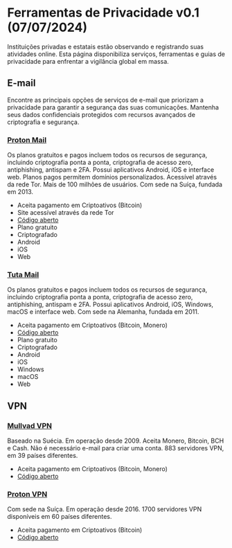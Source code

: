 # Ferramentas de Privacidade v0.1 (07/07/2024)
Instituições privadas e estatais estão observando e registrando suas atividades online. Esta página disponibiliza serviços, ferramentas e guias de privacidade para enfrentar a vigilância global em massa.

## E-mail
Encontre as principais opções de serviços de e-mail que priorizam a privacidade para garantir a segurança das suas comunicações. Mantenha seus dados confidenciais protegidos com recursos avançados de criptografia e segurança.

### [Proton Mail](https://proton.me)
Os planos gratuitos e pagos incluem todos os recursos de segurança, incluindo criptografia ponta a ponta, criptografia de acesso zero, antiphishing, antispam e 2FA. Possui aplicativos Android, iOS e interface web. Planos pagos permitem domínios personalizados. Acessível através da rede Tor. Mais de 100 milhões de usuários. Com sede na Suíça, fundada em 2013.
- Aceita pagamento em Criptoativos (Bitcoin)
- Site acessível através da rede Tor
- [Código aberto](https://github.com/ProtonMail)
- Plano gratuito
- Criptografado
- Android
- iOS
- Web

### [Tuta Mail](https://tuta.com)
Os planos gratuitos e pagos incluem todos os recursos de segurança, incluindo criptografia ponta a ponta, criptografia de acesso zero, antiphishing, antispam e 2FA. Possui aplicativos Android, iOS, Windows, macOS e interface web. Com sede na Alemanha, fundada em 2011.
- Aceita pagamento em Criptoativos (Bitcoin, Monero)
- [Código aberto](https://github.com/tutao)
- Plano gratuito
- Criptografado
- Android
- iOS
- Windows
- macOS
- Web

## VPN
### [Mullvad VPN](https://mullvad.net)
Baseado na Suécia. Em operação desde 2009. Aceita Monero, Bitcoin, BCH e Cash. Não é necessário e-mail para criar uma conta. 883 servidores VPN, em 39 países diferentes.
- Aceita pagamento em Criptoativos (Bitcoin, Monero)
- [Código aberto](https://github.com/mullvad)

### [Proton VPN](https://protonvpn.com)
Com sede na Suíça. Em operação desde 2016. 1700 servidores VPN disponíveis em 60 países diferentes.
- Aceita pagamento em Criptoativos (Bitcoin)
- [Código aberto](https://github.com/ProtonVPN)
